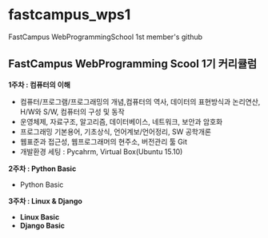 # fastcampus_wps1
FastCampus WebProgrammingSchool 1st member's github


<h2>FastCampus WebProgramming Scool 1기 커리큘럼</h2>

<b>1주차 : 컴퓨터의 이해</b>
- 컴퓨터/프로그램/프로그래밍의 개념,컴퓨터의 역사, 데이터의 표현방식과 논리연산, H/W와 S/W, 컴퓨터의 구성 및 동작
- 운영체제, 자료구조, 알고리즘, 데이터베이스, 네트워크, 보안과 암호화
- 프로그래밍 기본용어, 기초상식, 언어계보/언어정리, SW 공학개론
- 웹표준과 접근성, 웹프로그래머의 현주소, 버전관리 툴 Git
- 개발환경 세팅 : Pycahrm, Virtual Box(Ubuntu 15.10)

<b>2주차 : Python Basic</b>
- Python Basic

<b>3주차 : Linux & Django
- Linux Basic
- Django Basic
